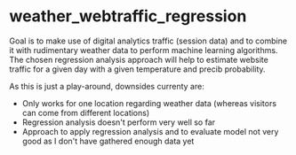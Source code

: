 # weather_webtraffic_regression
Goal is to make use of digital analytics traffic (session data) and to combine it with rudimentary weather data to perform machine learning algorithms. The chosen regression analysis approach will help to estimate website traffic for a given day with a given temperature and precib probability.

As this is just a play-around, downsides currenty are:
<ul>
<li>Only works for one location regarding weather data (whereas visitors can come from different locations)</li>
<li>Regression analysis doesn't perform very well so far</li>
<li>Approach to apply regression analysis and to evaluate model not very good as I don't have gathered enough data yet</li>
</ul>  
